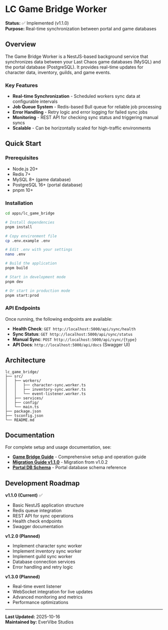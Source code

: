 # LC Game Bridge Worker

**Status:** ✅ Implemented (v1.1.0)  
**Purpose:** Real-time synchronization between portal and game databases

## Overview

The Game Bridge Worker is a NestJS-based background service that synchronizes data between your Last Chaos game databases (MySQL) and the portal database (PostgreSQL). It provides real-time updates for character data, inventory, guilds, and game events.

### Key Features

- **Real-time Synchronization** - Scheduled workers sync data at configurable intervals
- **Job Queue System** - Redis-based Bull queue for reliable job processing
- **Error Handling** - Retry logic and error logging for failed sync jobs
- **Monitoring** - REST API for checking sync status and triggering manual syncs
- **Scalable** - Can be horizontally scaled for high-traffic environments

## Quick Start

### Prerequisites

- Node.js 20+
- Redis 7+
- MySQL 8+ (game database)
- PostgreSQL 16+ (portal database)
- pnpm 10+

### Installation

```bash
cd apps/lc_game_bridge

# Install dependencies
pnpm install

# Copy environment file
cp .env.example .env

# Edit .env with your settings
nano .env

# Build the application
pnpm build

# Start in development mode
pnpm dev

# Or start in production mode
pnpm start:prod
```

### API Endpoints

Once running, the following endpoints are available:

- **Health Check**: `GET http://localhost:5000/api/sync/health`
- **Sync Status**: `GET http://localhost:5000/api/sync/status`
- **Manual Sync**: `POST http://localhost:5000/api/sync/{type}`
- **API Docs**: `http://localhost:5000/api/docs` (Swagger UI)

## Architecture

```
lc_game_bridge/
├── src/
│   ├── workers/
│   │   ├── character-sync.worker.ts
│   │   ├── inventory-sync.worker.ts
│   │   └── event-listener.worker.ts
│   ├── services/
│   ├── config/
│   └── main.ts
├── package.json
├── tsconfig.json
└── README.md
```

## Documentation

For complete setup and usage documentation, see:

- **[Game Bridge Guide](../../docs/GAME_BRIDGE_GUIDE.md)** - Comprehensive setup and operation guide
- **[Migration Guide v1.1.0](../../docs/MIGRATION_GUIDE_v1.1.0.md)** - Migration from v1.0.2
- **[Portal DB Schema](../../docs/PORTAL_DB_SCHEMA.md)** - Portal database schema reference

## Development Roadmap

**v1.1.0 (Current)** ✅
- Basic NestJS application structure
- Redis queue integration
- REST API for sync operations
- Health check endpoints
- Swagger documentation

**v1.2.0 (Planned)**
- Implement character sync worker
- Implement inventory sync worker
- Implement guild sync worker
- Database connection services
- Error handling and retry logic

**v1.3.0 (Planned)**
- Real-time event listener
- WebSocket integration for live updates
- Advanced monitoring and metrics
- Performance optimizations

---

**Last Updated:** 2025-10-16  
**Maintained by:** EverVibe Studios
